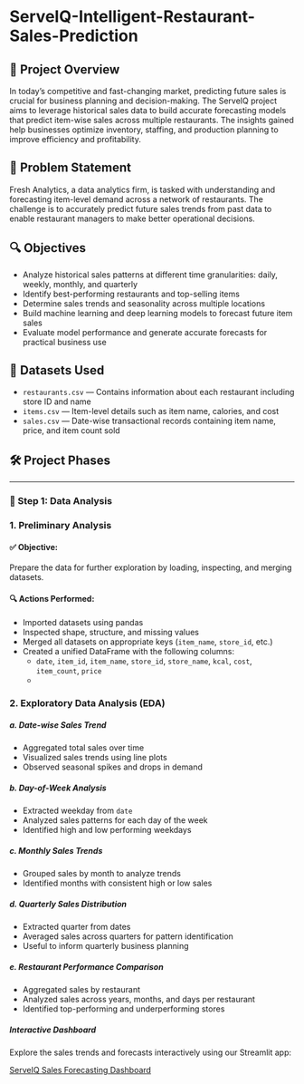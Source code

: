 # ServeIQ-Intelligent-Restaurant-Sales-Prediction

## 🧠 Project Overview
In today’s competitive and fast-changing market, predicting future sales is crucial for business planning and decision-making. The ServeIQ project aims to leverage historical sales data to build accurate forecasting models that predict item-wise sales across multiple restaurants. The insights gained help businesses optimize inventory, staffing, and production planning to improve efficiency and profitability.

## 🎯 Problem Statement
Fresh Analytics, a data analytics firm, is tasked with understanding and forecasting item-level demand across a network of restaurants. The challenge is to accurately predict future sales trends from past data to enable restaurant managers to make better operational decisions.

## 🔍 Objectives
- Analyze historical sales patterns at different time granularities: daily, weekly, monthly, and quarterly
- Identify best-performing restaurants and top-selling items
- Determine sales trends and seasonality across multiple locations
- Build machine learning and deep learning models to forecast future item sales
- Evaluate model performance and generate accurate forecasts for practical business use

## 📁 Datasets Used
- `restaurants.csv` — Contains information about each restaurant including store ID and name
- `items.csv` — Item-level details such as item name, calories, and cost
- `sales.csv` — Date-wise transactional records containing item name, price, and item count sold

## 🛠 Project Phases

---

### 🧪 Step 1: Data Analysis

### 1. Preliminary Analysis
#### ✅ Objective:
Prepare the data for further exploration by loading, inspecting, and merging datasets.
#### 🔍 Actions Performed:
- Imported datasets using pandas
- Inspected shape, structure, and missing values
- Merged all datasets on appropriate keys (`item_name`, `store_id`, etc.)
- Created a unified DataFrame with the following columns:
  - `date`, `item_id`, `item_name`, `store_id`, `store_name`, `kcal`, `cost`, `item_count`, `price`
  - 
### 2. Exploratory Data Analysis (EDA)
#####  a. Date-wise Sales Trend
- Aggregated total sales over time
- Visualized sales trends using line plots
- Observed seasonal spikes and drops in demand

##### b. Day-of-Week Analysis
- Extracted weekday from `date`
- Analyzed sales patterns for each day of the week
- Identified high and low performing weekdays

##### c. Monthly Sales Trends
- Grouped sales by month to analyze trends
- Identified months with consistent high or low sales

##### d. Quarterly Sales Distribution
- Extracted quarter from dates
- Averaged sales across quarters for pattern identification
- Useful to inform quarterly business planning

##### e. Restaurant Performance Comparison
- Aggregated sales by restaurant
- Analyzed sales across years, months, and days per restaurant
- Identified top-performing and underperforming stores

##### Interactive Dashboard
Explore the sales trends and forecasts interactively using our Streamlit app:

[ServeIQ Sales Forecasting Dashboard](https://serveiq-intelligent-restaurant-sales-prediction-data-analytics.streamlit.app/)




